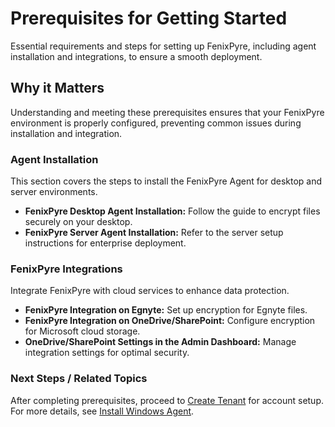 # Prerequisites for Getting Started

Essential requirements and steps for setting up FenixPyre, including agent installation and integrations, to ensure a smooth deployment.


## Why it Matters
Understanding and meeting these prerequisites ensures that your FenixPyre environment is properly configured, preventing common issues during installation and integration.

### Agent Installation
This section covers the steps to install the FenixPyre Agent for desktop and server environments.

- **FenixPyre Desktop Agent Installation:** Follow the guide to encrypt files securely on your desktop.
- **FenixPyre Server Agent Installation:** Refer to the server setup instructions for enterprise deployment.

### FenixPyre Integrations
Integrate FenixPyre with cloud services to enhance data protection.

- **FenixPyre Integration on Egnyte:** Set up encryption for Egnyte files.
- **FenixPyre Integration on OneDrive/SharePoint:** Configure encryption for Microsoft cloud storage.
- **OneDrive/SharePoint Settings in the Admin Dashboard:** Manage integration settings for optimal security.

### Next Steps / Related Topics
After completing prerequisites, proceed to [Create Tenant](./create-tenant.md) for account setup. For more details, see [Install Windows Agent](./install-windows-agent.md).
